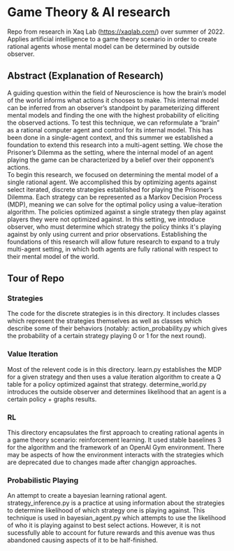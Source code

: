 # Game Theory & AI research
Repo from research in Xaq Lab (https://xaqlab.com/) over summer of 2022. Applies artificial intelligence to a game theory scenario in order to create rational agents whose mental model can be determined by outside observer. 

## Abstract (Explanation of Research) 
A guiding question within the field of Neuroscience is how the brain’s model of the world informs what actions it chooses to make. This internal model can be inferred from an observer’s standpoint by parameterizing different mental models and finding the one with the highest probability of eliciting the observed actions. To test this technique, we can reformulate a “brain” as a rational computer agent and control for its internal model. This has been done in a single-agent context, and this summer we established a foundation to extend this research into a multi-agent setting. We chose the Prisoner’s Dilemma as the setting, where the internal model of an agent playing the game can be characterized by a belief over their opponent’s actions.  
To begin this research, we focused on determining the mental model of a single rational agent. We accomplished this by optimizing agents against select iterated, discrete strategies established for playing the Prisoner’s Dilemma. Each strategy can be represented as a Markov Decision Process (MDP), meaning we can solve for the optimal policy using a value-iteration algorithm. The policies optimized against a single strategy then play against players they were not optimized against. In this setting, we introduce observer, who must determine which strategy the policy thinks it's playing against by only using current and prior observations. Establishing the foundations of this research will allow future research to expand to a truly multi-agent setting, in which both agents are fully rational with respect to their mental model of the world. 

## Tour of Repo
### Strategies 
The code for the discrete strategies is in this directory. It includes classes which represent the strategies themselves as well as classes which describe some of their behaviors (notably: action_probability.py which gives the probability of a certain strategy playing 0 or 1 for the next round). 

### Value Iteration
Most of the relevent code is in this directory. learn.py establishes the MDP for a given strategy and then uses a value iteration algorithm to create a Q table for a policy optimized against that strategy. determine_world.py introduces the outside observer and determines likelihood that an agent is a certain policy + graphs results. 

### RL
This directory encapsulates the first approach to creating rational agents in a game theory scenario: reinforcement learning. It used stable baselines 3 for the algorithm and the framework of an OpenAI Gym environment. There may be aspects of how the environment interacts with the strategies which are deprecated due to changes made after changign approaches. 

### Probabilistic Playing
An attempt to create a bayesian learning rational agent. strategy_inference.py is a practice at using information about the strategies to determine likelihood of which strategy one is playing against. This technique is used in bayesian_agent.py which attempts to use the likelihood of who it is playing against to best select actions. However, it is not sucessfully able to account for future rewards and this avenue was thus abandoned causing aspects of it to be half-finished. 

